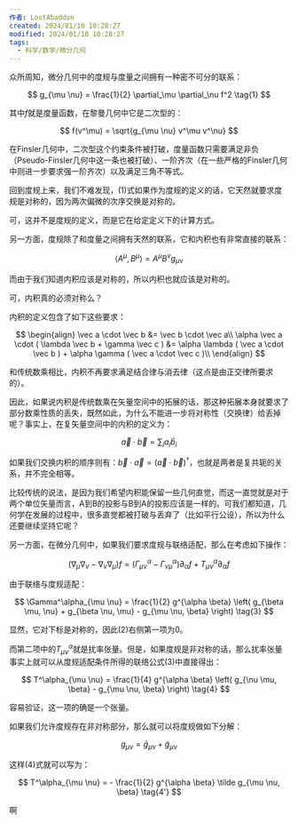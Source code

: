 ```yaml
---
作者: LostAbaddon
created: 2024/01/10 10:28:27
modified: 2024/01/10 10:28:27
tags:
  - 科学/数学/微分几何
---
```


众所周知，微分几何中的度规与度量之间拥有一种密不可分的联系：

$$
g_{\mu \nu} = \frac{1}{2} \partial_\mu \partial_\nu f^2 \tag{1}
$$

其中$f$就是度量函数，在黎曼几何中它是二次型的：

$$
f(v^\mu) = \sqrt{g_{\mu \nu} v^\mu v^\nu}
$$

在Finsler几何中，二次型这个约束条件被打破，度量函数只需要满足非负（Pseudo-Finsler几何中这一条也被打破）、一阶齐次（在一些严格的Finsler几何中则进一步要求强一阶齐次）以及满足三角不等式。

回到度规上来，我们不难发现，(1)式如果作为度规的定义的话，它天然就要求度规是对称的，因为两次偏微的次序交换是对称的。

可，这并不是度规的定义，而是它在给定定义下的计算方式。

另一方面，度规除了和度量之间拥有天然的联系，它和内积也有非常直接的联系：

$$
\left< A^\mu, B^\mu \right> = A^\mu B^\nu g_{\mu \nu}
$$

而由于我们知道内积应该是对称的，所以内积也就应该是对称的。

可，内积真的必须对称么？

内积的定义包含了如下这些要求：

$$
\begin{align}
\vec a \cdot \vec b &= \vec b \cdot \vec a\\
\alpha \vec a \cdot ( \lambda \vec b + \gamma \vec c ) &= \alpha \lambda ( \vec a \cdot \vec b ) + \alpha \gamma ( \vec a \cdot \vec c )\\
\end{align}
$$

和传统数乘相比，内积不再要求满足结合律与消去律（这点是由正交律所要求的）。

因此，如果说内积是传统数乘在矢量空间中的拓展的话，那这种拓展本身就要求了部分数乘性质的丢失，既然如此，为什么不能进一步将对称性（交换律）给丢掉呢？事实上，在复矢量空间中的内积的定义为：

$$
\vec a \cdot \vec b = \sum_i a_i \bar b_i
$$

如果我们交换内积的顺序则有：$\vec b \cdot \vec a = (\vec a \cdot \vec b)^{\dagger}$，也就是两者是复共轭的关系，并不完全相等。

比较传统的说法，是因为我们希望内积能保留一些几何直觉，而这一直觉就是对于两个单位矢量而言，A到B的投影与B到A的投影应该是一样的。可我们都知道，几何学在发展的过程中，很多直觉都被打破与丢弃了（比如平行公设），所以为什么还要继续坚持它呢？

另一方面，在微分几何中，如果我们要求度规与联络适配，那么在考虑如下操作：

$$
(\nabla_\mu \nabla_\nu - \nabla_\nu \nabla_\mu) f = \left( \Gamma^\alpha_{\mu \nu} - \Gamma^\alpha_{\nu \mu} \right) \partial_\alpha f + T^\alpha_{\mu \nu} \partial_\alpha f \tag{2}
$$

由于联络与度规适配：

$$
\Gamma^\alpha_{\mu \nu} = \frac{1}{2} g^{\alpha \beta} \left( g_{\beta \mu, \nu} + g_{\beta \nu, \mu} - g_{\mu \nu, \beta} \right) \tag{3}
$$

显然，它对下标是对称的，因此(2)右侧第一项为0。

而第二项中的$T^\alpha_{\mu \nu}$就是扰率张量。但是，如果度规是非对称的话，那么扰率张量事实上就可以从度规适配条件所得的联络公式(3)中直接得出：

$$
T^\alpha_{\mu \nu} = \frac{1}{4} g^{\alpha \beta} \left( g_{\nu \mu, \beta} - g_{\mu \nu, \beta} \right) \tag{4}
$$

容易验证，这一项的确是一个张量。

如果我们允许度规存在非对称部分，那么就可以将度规做如下分解：

$$
g_{\mu \nu} = \bar g_{\mu \nu} + \tilde g_{\mu \nu} \tag{5}
$$

这样(4)式就可以写为：

$$
T^\alpha_{\mu \nu} = - \frac{1}{2} g^{\alpha \beta} \tilde g_{\mu \nu, \beta} \tag{4'}
$$

啊